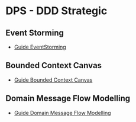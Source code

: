 # DPS - DDD Strategic

## Event Storming
- [Guide EventStorming](ddd-eventstorming.md)

## Bounded Context Canvas

- [Guide Bounded Context Canvas](ddd-bounded-context-canvas.md)

## Domain Message Flow Modelling

- [Guide Domain Message Flow Modelling](ddd-domain-message-flow-modelling.md)

